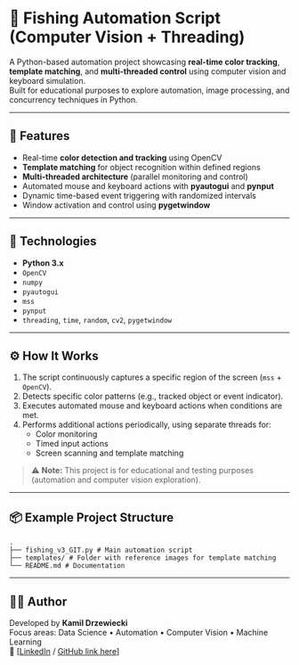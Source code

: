 # 🎣 Fishing Automation Script (Computer Vision + Threading)

A Python-based automation project showcasing **real-time color tracking**, **template matching**, and **multi-threaded control** using computer vision and keyboard simulation.  
Built for educational purposes to explore automation, image processing, and concurrency techniques in Python.

---

## 🚀 Features

- Real-time **color detection and tracking** using OpenCV  
- **Template matching** for object recognition within defined regions  
- **Multi-threaded architecture** (parallel monitoring and control)  
- Automated mouse and keyboard actions with **pyautogui** and **pynput**  
- Dynamic time-based event triggering with randomized intervals  
- Window activation and control using **pygetwindow**

---

## 🧠 Technologies

- **Python 3.x**
- `OpenCV`
- `numpy`
- `pyautogui`
- `mss`
- `pynput`
- `threading`, `time`, `random`, `cv2`, `pygetwindow`

---

## ⚙️ How It Works

1. The script continuously captures a specific region of the screen (`mss` + `OpenCV`).
2. Detects specific color patterns (e.g., tracked object or event indicator).
3. Executes automated mouse and keyboard actions when conditions are met.
4. Performs additional actions periodically, using separate threads for:
   - Color monitoring  
   - Timed input actions  
   - Screen scanning and template matching  

> ⚠️ **Note:** This project is for educational and testing purposes (automation and computer vision exploration).

---

## 📦 Example Project Structure

```
.
├── fishing_v3_GIT.py # Main automation script
├── templates/ # Folder with reference images for template matching
└── README.md # Documentation
```

---

## 🧑‍💻 Author

Developed by **Kamil Drzewiecki**  
Focus areas: Data Science • Automation • Computer Vision • Machine Learning  
📧 [[LinkedIn](https://www.linkedin.com/in/kamil-drzewiecki-ds/) / [GitHub link here](https://github.com/Drzewkam)]
